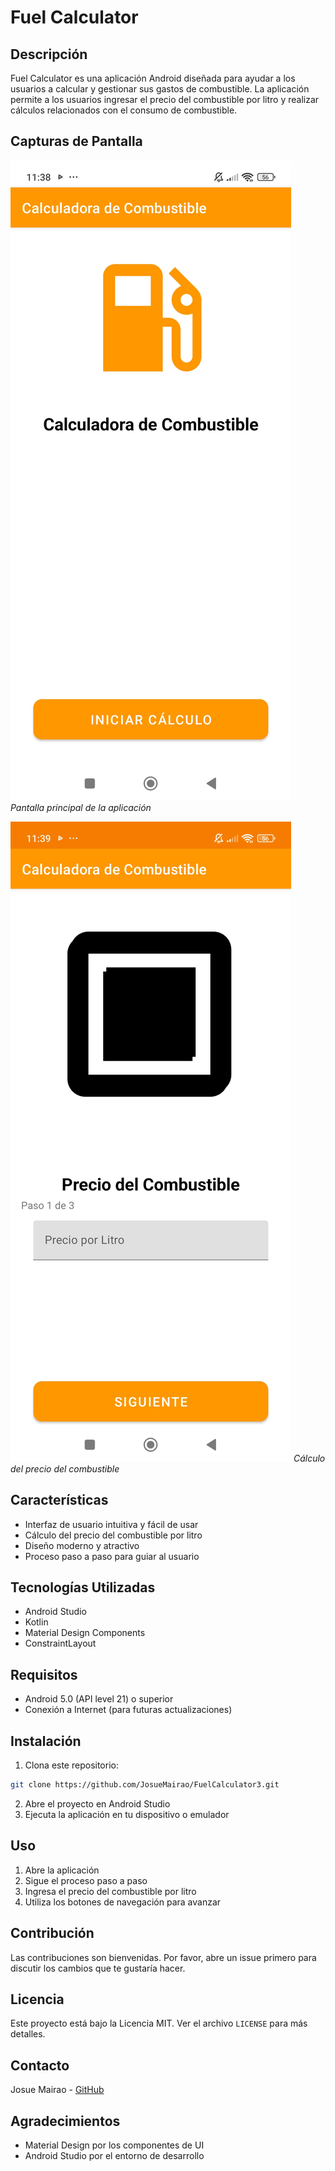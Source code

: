 # Fuel Calculator

## Descripción
Fuel Calculator es una aplicación Android diseñada para ayudar a los usuarios a calcular y gestionar sus gastos de combustible. La aplicación permite a los usuarios ingresar el precio del combustible por litro y realizar cálculos relacionados con el consumo de combustible.

## Capturas de Pantalla
![Pantalla Principal](docs/main_screen.jpg)
*Pantalla principal de la aplicación*

![Cálculo de Precio](docs/price_calculation.jpg)
*Cálculo del precio del combustible*

## Características
- Interfaz de usuario intuitiva y fácil de usar
- Cálculo del precio del combustible por litro
- Diseño moderno y atractivo
- Proceso paso a paso para guiar al usuario

## Tecnologías Utilizadas
- Android Studio
- Kotlin
- Material Design Components
- ConstraintLayout

## Requisitos
- Android 5.0 (API level 21) o superior
- Conexión a Internet (para futuras actualizaciones)

## Instalación
1. Clona este repositorio:
```bash
git clone https://github.com/JosueMairao/FuelCalculator3.git
```
2. Abre el proyecto en Android Studio
3. Ejecuta la aplicación en tu dispositivo o emulador

## Uso
1. Abre la aplicación
2. Sigue el proceso paso a paso
3. Ingresa el precio del combustible por litro
4. Utiliza los botones de navegación para avanzar

## Contribución
Las contribuciones son bienvenidas. Por favor, abre un issue primero para discutir los cambios que te gustaría hacer.

## Licencia
Este proyecto está bajo la Licencia MIT. Ver el archivo `LICENSE` para más detalles.

## Contacto
Josue Mairao - [GitHub](https://github.com/JosueMairao)

## Agradecimientos
- Material Design por los componentes de UI
- Android Studio por el entorno de desarrollo 